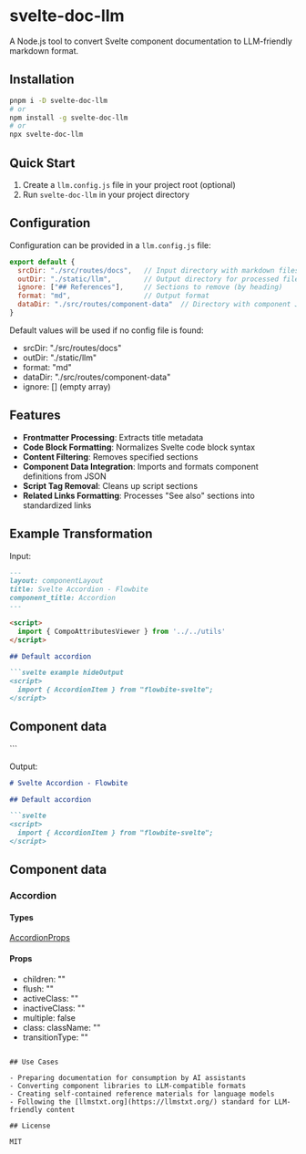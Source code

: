 # svelte-doc-llm

A Node.js tool to convert Svelte component documentation to LLM-friendly markdown format.

## Installation

```bash
pnpm i -D svelte-doc-llm
# or
npm install -g svelte-doc-llm
# or
npx svelte-doc-llm
```

## Quick Start

1. Create a `llm.config.js` file in your project root (optional)
2. Run `svelte-doc-llm` in your project directory

## Configuration

Configuration can be provided in a `llm.config.js` file:

```javascript
export default {
  srcDir: "./src/routes/docs",   // Input directory with markdown files
  outDir: "./static/llm",        // Output directory for processed files
  ignore: ["## References"],     // Sections to remove (by heading)
  format: "md",                  // Output format
  dataDir: "./src/routes/component-data"  // Directory with component JSON data
}
```

Default values will be used if no config file is found:
- srcDir: "./src/routes/docs"
- outDir: "./static/llm"
- format: "md"
- dataDir: "./src/routes/component-data"
- ignore: [] (empty array)

## Features

- **Frontmatter Processing**: Extracts title metadata
- **Code Block Formatting**: Normalizes Svelte code block syntax
- **Content Filtering**: Removes specified sections
- **Component Data Integration**: Imports and formats component definitions from JSON
- **Script Tag Removal**: Cleans up script sections
- **Related Links Formatting**: Processes "See also" sections into standardized links

## Example Transformation

Input:
```markdown
---
layout: componentLayout
title: Svelte Accordion - Flowbite
component_title: Accordion
---

<script>
  import { CompoAttributesViewer } from '../../utils'
</script>

## Default accordion

```svelte example hideOutput
<script>
  import { AccordionItem } from "flowbite-svelte";
</script>
```

## Component data

<CompoAttributesViewer />
```

Output:
```markdown
# Svelte Accordion - Flowbite

## Default accordion

```svelte
<script>
  import { AccordionItem } from "flowbite-svelte";
</script>
```

## Component data

### Accordion

#### Types

[AccordionProps](https://github.com/themesberg/flowbite-svelte/blob/main/src/lib/types.ts#L157)

#### Props

- children: ""
- flush: ""
- activeClass: ""
- inactiveClass: ""
- multiple: false
- class: className: ""
- transitionType: ""
```

## Use Cases

- Preparing documentation for consumption by AI assistants
- Converting component libraries to LLM-compatible formats
- Creating self-contained reference materials for language models
- Following the [llmstxt.org](https://llmstxt.org/) standard for LLM-friendly content

## License

MIT